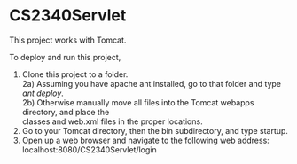 CS2340Servlet
=============

This project works with Tomcat.

To deploy and run this project,<br />
  1) Clone this project to a folder.<br />
  2a) Assuming you have apache ant installed, go to that folder and type <em>ant deploy</em>.<br />
  2b) Otherwise manually move all files into the Tomcat webapps directory, and place the<br />
      classes and web.xml files in the proper locations.<br />
  3) Go to your Tomcat directory, then the bin subdirectory, and type startup.<br />
  4) Open up a web browser and navigate to the following web address:<br />
      localhost:8080/CS2340Servlet/login
      
